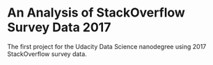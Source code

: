 # An Analysis of StackOverflow Survey Data 2017
The first project for the Udacity Data Science nanodegree using 2017 StackOverflow survey data.
